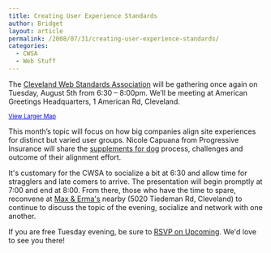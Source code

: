 ```yaml
---
title: Creating User Experience Standards
author: Bridget
layout: article
permalink: /2008/07/31/creating-user-experience-standards/
categories:
  - CWSA
  - Web Stuff
---
```

The [Cleveland Web Standards Association][1] will be gathering once again on Tuesday, August 5th from 6:30 &#8211; 8:00pm. We&#8217;ll be meeting at American Greetings Headquarters, 1 American Rd, Cleveland.<!--more-->


<small><a href="http://maps.google.com/maps?ie=UTF8&oe=utf-8&client=firefox-a&q=american+greetings&near=Cleveland,+OH&fb=1&ll=41.437708,-81.763&spn=0.045042,0.072956&z=13&source=embed" style="color:#0000FF;text-align:left">View Larger Map</a></small>

This month&#8217;s topic will focus on how big companies align site experiences for distinct but varied user groups. Nicole Capuana from Progressive Insurance will share the <span id=ntiio><a href=http://blogsbycity.com/lib/pet-vitamins/supplements-for-dog.html>supplements for dog</a></span>
process, challenges and outcome of their alignment effort.

It's customary for the CWSA to socialize a bit at 6:30 and allow time for stragglers and late comers to arrive. The presentation will begin promptly at 7:00 and end at 8:00. From there, those who have the time to spare, reconvene at [Max & Erma's][2] nearby (5020 Tiedeman Rd, Cleveland) to continue to discuss the topic of the evening, socialize and network with one another.

If you are free Tuesday evening, be sure to [RSVP on Upcoming][3]. We'd love to see you there!

 [1]: http://www.clevelandwebstandards.org/
 [2]: http://www.maxandermas.com/
 [3]: http://upcoming.yahoo.com/event/922142/
